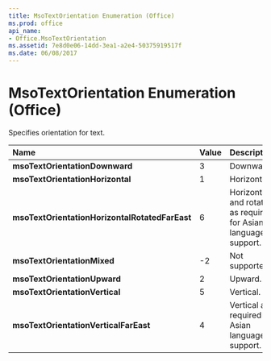 ```yaml
---
title: MsoTextOrientation Enumeration (Office)
ms.prod: office
api_name:
- Office.MsoTextOrientation
ms.assetid: 7e8d0e06-14dd-3ea1-a2e4-50375919517f
ms.date: 06/08/2017
---
```



# MsoTextOrientation Enumeration (Office)

Specifies orientation for text.



|**Name**|**Value**|**Description**|
|:-----|:-----|:-----|
|**msoTextOrientationDownward**|3|Downward.|
|**msoTextOrientationHorizontal**|1|Horizontal.|
|**msoTextOrientationHorizontalRotatedFarEast**|6|Horizontal and rotated as required for Asian language support.|
|**msoTextOrientationMixed**|-2|Not supported.|
|**msoTextOrientationUpward**|2|Upward.|
|**msoTextOrientationVertical**|5|Vertical.|
|**msoTextOrientationVerticalFarEast**|4|Vertical as required for Asian language support.|

